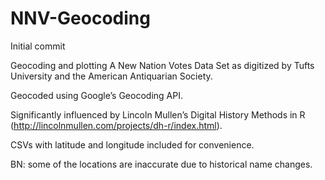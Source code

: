 # NNV-Geocoding
Initial commit

Geocoding and plotting A New Nation Votes Data Set as digitized by
Tufts University and the American Antiquarian Society.

Geocoded using Google’s Geocoding API.

Significantly influenced by Lincoln Mullen’s Digital History Methods in
R (http://lincolnmullen.com/projects/dh-r/index.html).

CSVs with latitude and longitude included for convenience.

BN: some of the locations are inaccurate due to historical name changes.
